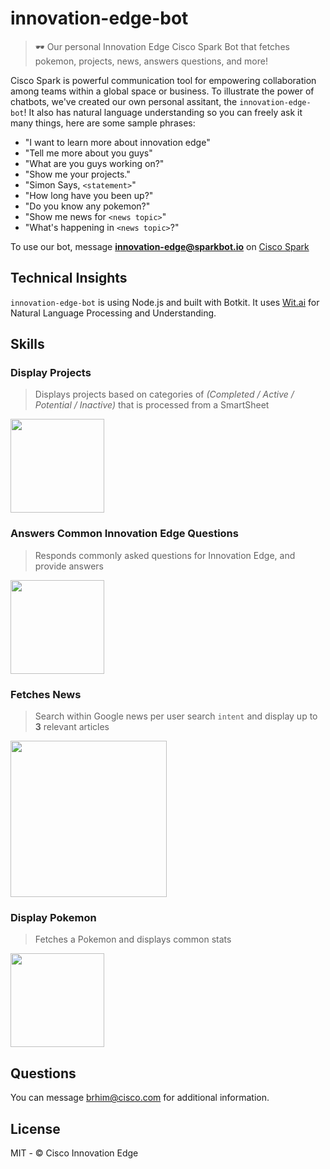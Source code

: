# innovation-edge-bot
> 🕶 Our personal Innovation Edge Cisco Spark Bot that fetches pokemon, projects, news, answers questions, and more!

Cisco Spark is powerful communication tool for empowering collaboration among teams within a global space or business. To illustrate the power of chatbots, we've created our own personal assitant, the `innovation-edge-bot`! It also has natural language understanding so you can freely ask it many things, here are some sample phrases:

- "I want to learn more about innovation edge"
- "Tell me more about you guys"
- "What are you guys working on?"
- "Show me your projects."
- "Simon Says, `<statement>`"
- "How long have you been up?"
- "Do you know any pokemon?"
- "Show me news for `<news topic>`"
- "What's happening in `<news topic>`?"

To use our bot, message **innovation-edge@sparkbot.io** on [Cisco Spark](https://www.ciscospark.com/)

## Technical Insights
`innovation-edge-bot` is using Node.js and built with Botkit. It uses [Wit.ai](http://wit.ai) for Natural Language Processing and Understanding.

## Skills
### Display Projects

> Displays projects based on categories of *(Completed / Active / Potential / Inactive)* that is processed from a SmartSheet

<img src="https://user-images.githubusercontent.com/6020066/35170276-80ea05ee-fd14-11e7-83dd-7b8c94745207.png" height="150">

### Answers Common Innovation Edge Questions
> Responds commonly asked questions for Innovation Edge, and provide answers

<img src="https://user-images.githubusercontent.com/6020066/35170421-145c85cc-fd15-11e7-8e4b-abbd18938fdd.png" height="150">

### Fetches News
> Search within Google news per user search `intent` and display up to **3** relevant articles

<img src="https://user-images.githubusercontent.com/6020066/35170381-dc8d68f0-fd14-11e7-85db-4c687437e6ec.png" height="250">


### Display Pokemon
> Fetches a Pokemon and displays common stats

<img src="https://user-images.githubusercontent.com/6020066/35170402-fb04b6b2-fd14-11e7-85e9-2e318a1045a7.png" height="150">

## Questions
You can message brhim@cisco.com for additional information.

## License
MIT - © Cisco Innovation Edge 
